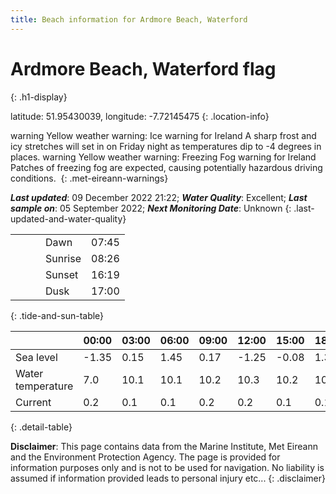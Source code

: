 ```yaml
---
title: Beach information for Ardmore Beach, Waterford
---
```

# Ardmore Beach, Waterford <span class="material-icons blue-flag" alt="This a Blue Flag beach">flag</span>
{: .h1-display}

latitude: 51.95430039, longitude: -7.72145475
{: .location-info}

<span class="material-icons yellow-warning">warning</span>&nbsp;Yellow weather warning: Ice warning for Ireland A sharp frost and icy stretches will set in on Friday night as temperatures dip to -4 degrees in places.&nbsp;<span class="material-icons yellow-warning">warning</span>&nbsp;Yellow weather warning: Freezing Fog warning for Ireland Patches of freezing fog are expected, causing potentially hazardous driving conditions.&nbsp;
{: .met-eireann-warnings}

___Last updated___: 09 December 2022 21:22; ___Water Quality___: Excellent;
___Last sample on___: 05 September 2022; ___Next Monitoring Date___: Unknown
{: .last-updated-and-water-quality}

|   |   |   |   |   |
|---|---|---|---|---|
|   |   |   | Dawn  | 07:45 |
|   |   |   | Sunrise  | 08:26 |
|   |   |   | Sunset  | 16:19 |
|   |   |   | Dusk  | 17:00 |
{: .tide-and-sun-table}

<div></div>

| | 00:00 | 03:00 | 06:00 | 09:00 | 12:00 | 15:00 | 18:00 | 21:00 |
|---|---|---|---|---|---|---|---|---|
| Sea level | -1.35 | 0.15 | 1.45 | 0.17| -1.25 | -0.08 | 1.34 | 0.24 |
| Water temperature | 7.0 | 10.1 | 10.1 | 10.2 | 10.3 | 10.2 | 10.4 | 10.4 |
| Current | 0.2 | 0.1 | 0.1 | 0.2 | 0.2| 0.1 | 0.1 | 0.1 |
{: .detail-table}

__Disclaimer__: This page contains data from the Marine Institute,
Met Eireann and the Environment Protection Agency. The page is provided for
information purposes only and is not to be used for navigation. No liability
is assumed if information provided leads to personal injury etc...
{: .disclaimer}